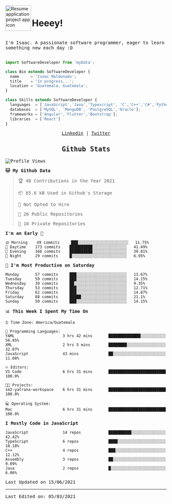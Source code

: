<img align="left" width="80" height="80" src="https://raw.githubusercontent.com/sidbelbase/sidbelbase/master/wave.gif" alt="Resume application project app icon">

# Heeey!
 
</br>
 
<samp>
I'm Isaac. A passionate software programmer, eager to learn something new each day :D
</samp>
</br></br>



```js
import SoftwareDeveloper from 'myData';

class Bio extends SoftwareDeveloper {
  name     = 'Isaac Maldonado';
  title    = 'In progress...';
  location = 'Guatemala, Guatemala';
}

class Skills extends SoftwareDeveloper {
  languages  = ['JavaScript','Java','Typescript', 'C','C++','C#','Python','Assembly','Dart','Go'];
  databases  = ['MySQL', 'MongoDB', 'PostgreSQL','Oracle'];
  frameworks = ['Angular','Flutter','Bootstrap'];
  libraries  = ['React']
}
```

</p>
<samp>
<p align="center">
<a href="www.linkedin.com/in/isaac-maldonado-4745b2194">Linkedin</a> | <a href="https://twitter.com/Anaklusmos99">Twitter</a>
</p>

<h2 align="center"><samp>Github Stats</samp></h2>

<!--START_SECTION:waka-->
![Profile Views](http://img.shields.io/badge/Profile%20Views-2-blue)

**🐱 My Github Data** 

> 🏆 48 Contributions in the Year 2021
 > 
> 📦 65.6 kB Used in Github's Storage 
 > 
> 🚫 Not Opted to Hire
 > 
> 📜 26 Public Repositories 
 > 
> 🔑 10 Private Repositories  
 > 
**I'm an Early 🐤** 

```text
🌞 Morning    49 commits     ███░░░░░░░░░░░░░░░░░░░░░░   11.75% 
🌆 Daytime    173 commits    ██████████░░░░░░░░░░░░░░░   41.49% 
🌃 Evening    166 commits    ██████████░░░░░░░░░░░░░░░   39.81% 
🌙 Night      29 commits     █░░░░░░░░░░░░░░░░░░░░░░░░   6.95%

```
📅 **I'm Most Productive on Saturday** 

```text
Monday       57 commits     ███░░░░░░░░░░░░░░░░░░░░░░   13.67% 
Tuesday      59 commits     ███░░░░░░░░░░░░░░░░░░░░░░   14.15% 
Wednesday    39 commits     ██░░░░░░░░░░░░░░░░░░░░░░░   9.35% 
Thursday     53 commits     ███░░░░░░░░░░░░░░░░░░░░░░   12.71% 
Friday       62 commits     ███░░░░░░░░░░░░░░░░░░░░░░   14.87% 
Saturday     88 commits     █████░░░░░░░░░░░░░░░░░░░░   21.1% 
Sunday       59 commits     ███░░░░░░░░░░░░░░░░░░░░░░   14.15%

```


📊 **This Week I Spent My Time On** 

```text
⌚︎ Time Zone: America/Guatemala

💬 Programming Languages: 
YAML                     3 hrs 42 mins       ██████████████░░░░░░░░░░░   56.85% 
XML                      2 hrs 5 mins        ████████░░░░░░░░░░░░░░░░░   32.07% 
JavaScript               43 mins             ██░░░░░░░░░░░░░░░░░░░░░░░   11.08%

🔥 Editors: 
VS Code                  6 hrs 31 mins       █████████████████████████   100.0%

🐱‍💻 Projects: 
sm2-yatrana-workspace    6 hrs 31 mins       █████████████████████████   100.0%

💻 Operating System: 
Mac                      6 hrs 31 mins       █████████████████████████   100.0%

```

**I Mostly Code in JavaScript** 

```text
JavaScript               14 repos            ██████████░░░░░░░░░░░░░░░   42.42% 
TypeScript               6 repos             ████░░░░░░░░░░░░░░░░░░░░░   18.18% 
C++                      4 repos             ███░░░░░░░░░░░░░░░░░░░░░░   12.12% 
Assembly                 3 repos             ██░░░░░░░░░░░░░░░░░░░░░░░   9.09% 
Java                     2 repos             █░░░░░░░░░░░░░░░░░░░░░░░░   6.06%

```



 Last Updated on 15/06/2021
<!--END_SECTION:waka-->

------

Last Edited on: 05/03/2021

